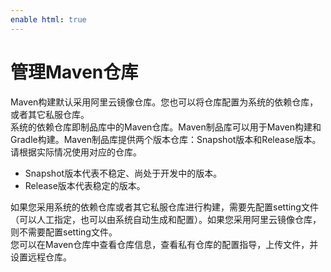 ```yaml
---
enable html: true
---
```

# 管理Maven仓库

Maven构建默认采用阿里云镜像仓库。您也可以将仓库配置为系统的依赖仓库，或者其它私服仓库。           
系统的依赖仓库即制品库中的Maven仓库。Maven制品库可以用于Maven构建和Gradle构建。Maven制品库提供两个版本仓库：Snapshot版本和Release版本。请根据实际情况使用对应的仓库。                
*   Snapshot版本代表不稳定、尚处于开发中的版本。
*   Release版本代表稳定的版本。

如果您采用系统的依赖仓库或者其它私服仓库进行构建，需要先配置setting文件（可以人工指定，也可以由系统自动生成和配置）。如果您采用阿里云镜像仓库，则不需要配置setting文件。                  
您可以在Maven仓库中查看仓库信息，查看私有仓库的配置指导，上传文件，并设置远程仓库。